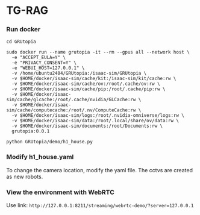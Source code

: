 # TG-RAG



### Run docker
```
cd GRUtopia
```

```
sudo docker run --name grutopia -it --rm --gpus all --network host \
  -e "ACCEPT_EULA=Y" \
  -e "PRIVACY_CONSENT=Y" \
  -e "WEBUI_HOST=127.0.0.1" \
  -v /home/ubuntu2404/GRUtopia:/isaac-sim/GRUtopia \
  -v $HOME/docker/isaac-sim/cache/kit:/isaac-sim/kit/cache:rw \
  -v $HOME/docker/isaac-sim/cache/ov:/root/.cache/ov:rw \
  -v $HOME/docker/isaac-sim/cache/pip:/root/.cache/pip:rw \
  -v $HOME/docker/isaac-sim/cache/glcache:/root/.cache/nvidia/GLCache:rw \
  -v $HOME/docker/isaac-sim/cache/computecache:/root/.nv/ComputeCache:rw \
  -v $HOME/docker/isaac-sim/logs:/root/.nvidia-omniverse/logs:rw \
  -v $HOME/docker/isaac-sim/data:/root/.local/share/ov/data:rw \
  -v $HOME/docker/isaac-sim/documents:/root/Documents:rw \
  grutopia:0.0.1
```

```
python GRUtopia/demo/h1_house.py
```

### Modify h1_house.yaml
To change the camera location, modify the yaml file. The cctvs are created as new robots. 

### View the environment with WebRTC
Use link: ```http://127.0.0.1:8211/streaming/webrtc-demo/?server=127.0.0.1```





